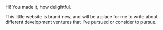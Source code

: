 Hi! You made it, how delightful.

This little website is brand new, and will be a place for me to write about different development ventures that I've pursued or consider to pursue.
